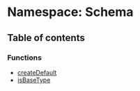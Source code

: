 # Namespace: Schema

## Table of contents

### Functions

* [createDefault](/en/auto-docs/utils/functions/Schema.createDefault.md)
* [isBaseType](/en/auto-docs/utils/functions/Schema.isBaseType.md)
